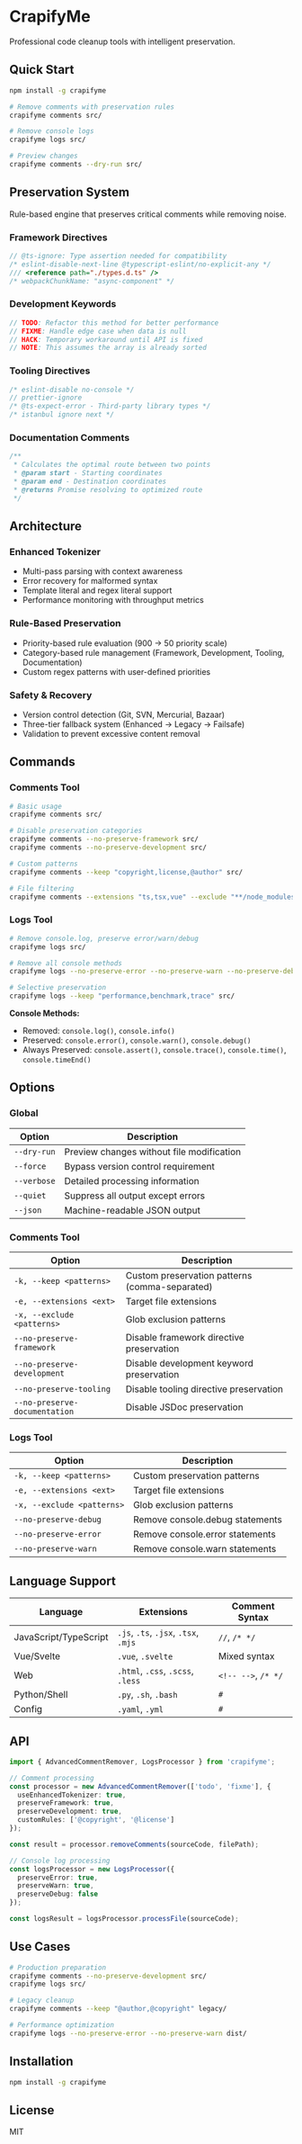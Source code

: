 # CrapifyMe

Professional code cleanup tools with intelligent preservation.

## Quick Start

```bash
npm install -g crapifyme

# Remove comments with preservation rules
crapifyme comments src/

# Remove console logs
crapifyme logs src/

# Preview changes
crapifyme comments --dry-run src/
```

## Preservation System

Rule-based engine that preserves critical comments while removing noise.

### Framework Directives
```typescript
// @ts-ignore: Type assertion needed for compatibility
/* eslint-disable-next-line @typescript-eslint/no-explicit-any */
/// <reference path="./types.d.ts" />
/* webpackChunkName: "async-component" */
```

### Development Keywords
```javascript
// TODO: Refactor this method for better performance
// FIXME: Handle edge case when data is null
// HACK: Temporary workaround until API is fixed
// NOTE: This assumes the array is already sorted
```

### Tooling Directives
```javascript
/* eslint-disable no-console */
// prettier-ignore
/* @ts-expect-error - Third-party library types */
/* istanbul ignore next */
```

### Documentation Comments
```typescript
/**
 * Calculates the optimal route between two points
 * @param start - Starting coordinates
 * @param end - Destination coordinates  
 * @returns Promise resolving to optimized route
 */
```

## Architecture

### Enhanced Tokenizer
- Multi-pass parsing with context awareness
- Error recovery for malformed syntax  
- Template literal and regex literal support
- Performance monitoring with throughput metrics

### Rule-Based Preservation
- Priority-based rule evaluation (900 → 50 priority scale)
- Category-based rule management (Framework, Development, Tooling, Documentation)
- Custom regex patterns with user-defined priorities

### Safety & Recovery
- Version control detection (Git, SVN, Mercurial, Bazaar)
- Three-tier fallback system (Enhanced → Legacy → Failsafe)
- Validation to prevent excessive content removal

## Commands

### Comments Tool

```bash
# Basic usage
crapifyme comments src/

# Disable preservation categories  
crapifyme comments --no-preserve-framework src/
crapifyme comments --no-preserve-development src/

# Custom patterns
crapifyme comments --keep "copyright,license,@author" src/

# File filtering
crapifyme comments --extensions "ts,tsx,vue" --exclude "**/node_modules/**" src/
```

### Logs Tool

```bash
# Remove console.log, preserve error/warn/debug
crapifyme logs src/

# Remove all console methods
crapifyme logs --no-preserve-error --no-preserve-warn --no-preserve-debug src/

# Selective preservation  
crapifyme logs --keep "performance,benchmark,trace" src/
```

**Console Methods:**
- Removed: `console.log()`, `console.info()`
- Preserved: `console.error()`, `console.warn()`, `console.debug()`
- Always Preserved: `console.assert()`, `console.trace()`, `console.time()`, `console.timeEnd()`

## Options

### Global
| Option | Description |
|--------|-------------|
| `--dry-run` | Preview changes without file modification |
| `--force` | Bypass version control requirement |
| `--verbose` | Detailed processing information |
| `--quiet` | Suppress all output except errors |
| `--json` | Machine-readable JSON output |

### Comments Tool
| Option | Description |
|--------|-------------|
| `-k, --keep <patterns>` | Custom preservation patterns (comma-separated) |
| `-e, --extensions <ext>` | Target file extensions |
| `-x, --exclude <patterns>` | Glob exclusion patterns |
| `--no-preserve-framework` | Disable framework directive preservation |
| `--no-preserve-development` | Disable development keyword preservation |
| `--no-preserve-tooling` | Disable tooling directive preservation |
| `--no-preserve-documentation` | Disable JSDoc preservation |

### Logs Tool
| Option | Description |
|--------|-------------|
| `-k, --keep <patterns>` | Custom preservation patterns |
| `-e, --extensions <ext>` | Target file extensions |
| `-x, --exclude <patterns>` | Glob exclusion patterns |
| `--no-preserve-debug` | Remove console.debug statements |
| `--no-preserve-error` | Remove console.error statements |
| `--no-preserve-warn` | Remove console.warn statements |

## Language Support

| Language | Extensions | Comment Syntax |
|----------|------------|----------------|
| JavaScript/TypeScript | `.js`, `.ts`, `.jsx`, `.tsx`, `.mjs` | `//`, `/* */` |
| Vue/Svelte | `.vue`, `.svelte` | Mixed syntax |
| Web | `.html`, `.css`, `.scss`, `.less` | `<!-- -->`, `/* */` |
| Python/Shell | `.py`, `.sh`, `.bash` | `#` |
| Config | `.yaml`, `.yml` | `#` |

## API

```typescript
import { AdvancedCommentRemover, LogsProcessor } from 'crapifyme';

// Comment processing
const processor = new AdvancedCommentRemover(['todo', 'fixme'], {
  useEnhancedTokenizer: true,
  preserveFramework: true,
  preserveDevelopment: true,
  customRules: ['@copyright', '@license']
});

const result = processor.removeComments(sourceCode, filePath);

// Console log processing
const logsProcessor = new LogsProcessor({
  preserveError: true,
  preserveWarn: true,
  preserveDebug: false
});

const logsResult = logsProcessor.processFile(sourceCode);
```

## Use Cases

```bash
# Production preparation
crapifyme comments --no-preserve-development src/
crapifyme logs src/

# Legacy cleanup
crapifyme comments --keep "@author,@copyright" legacy/

# Performance optimization
crapifyme logs --no-preserve-error --no-preserve-warn dist/
```

## Installation

```bash
npm install -g crapifyme
```

## License

MIT